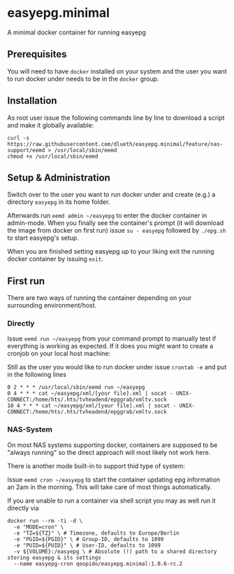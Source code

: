 # easyepg.minimal
A minimal docker container for running easyepg

## Prerequisites
You will need to have `docker` installed on your system and the user you want to run docker under needs to be in the `docker` group.

## Installation
As root user issue the following commands line by line to download a script and make it globally available:

``` 
curl -s https://raw.githubusercontent.com/dlueth/easyepg.minimal/feature/nas-support/eemd > /usr/local/sbin/eemd
chmod +x /usr/local/sbin/eemd
```

## Setup & Administration
Switch over to the user you want to run docker under and create (e.g.) a directory `easyepg` in its home folder.

Afterwards run `eemd admin ~/easyepg` to enter the docker container in admin-mode. When you finally see the container's prompt (it will download the image from docker on first run) issue `su - easyepg` followed by `./epg.sh` to start easyepg's setup.

When you are finished setting easyepg up to your liking exit the running docker container by issuing `exit`.

## First run
There are two ways of running the container depending on your surrounding environment/host.

### Directly 
Issue `eemd run ~/easyepg` from your command prompt to manually test if everything is working as expected. If it does you might want to create a cronjob on your local host machine:

Still as the user you would like to run docker under issue `crontab -e` and put in the following lines

```
0 2 * * * /usr/local/sbin/eemd run ~/easyepg
0 4 * * * cat ~/easyepg/xml/[your file].xml | socat - UNIX-CONNECT:/home/hts/.hts/tvheadend/epggrab/xmltv.sock
10 4 * * * cat ~/easyepg/xml/[your file].xml | socat - UNIX-CONNECT:/home/hts/.hts/tvheadend/epggrab/xmltv.sock
```

### NAS-System
On most NAS systems supporting docker, containers are supposed to be "always running" so the direct approach will most likely not work here.

There is another mode built-in to support thid type of system:

Issue `eemd cron ~/easyepg` to start the container updating epg information an 2am in the morning. This will take care of most things automatically.

If you are unable to run a container via shell script you may as well run it directly via

```
docker run --rm -ti -d \
  -e "MODE=cron" \
  -e "TZ=${TZ}" \ # Timezone, defaults to Europe/Berlin
  -e "PGID=${PGID}" \ # Group-ID, defaults to 1099 
  -e "PUID=${PUID}" \ # User-ID, defaults to 1099
  -v ${VOLUME}:/easyepg \ # Absolute (!) path to a shared directory storing easyepg & its settings
  --name easyepg-cron qoopido/easyepg.minimal:1.0.6-rc.2
```
